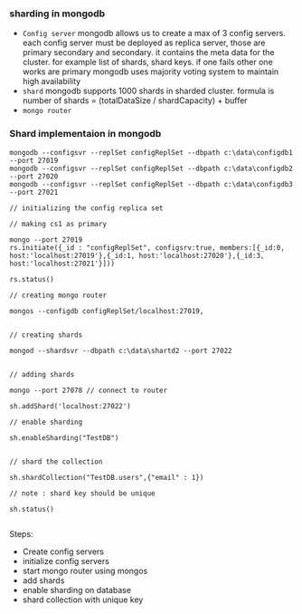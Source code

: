 ### sharding in mongodb

- `Config server` mongodb allows us to create a max of 3 config servers. each config server must be deployed as replica server, those are primary
secondary and secondary. it contains the meta data for the cluster. for example list of shards, shard keys. if one fails other one works are primary
mongodb uses majority voting system to maintain high availability
- `shard` mongodb supports 1000 shards in sharded cluster. formula is number of shards = (totalDataSize / shardCapacity) + buffer
- `mongo router`

### Shard implementaion in mongodb
```
mongodb --configsvr --replSet configReplSet --dbpath c:\data\configdb1 --port 27019
mongodb --configsvr --replSet configReplSet --dbpath c:\data\configdb2 --port 27020
mongodb --configsvr --replSet configReplSet --dbpath c:\data\configdb3 --port 27021

// initializing the config replica set

// making cs1 as primary

mongo --port 27019
rs.initiate({_id : "configReplSet", configsrv:true, members:[{_id:0, host:'localhost:27019'},{_id:1, host:'localhost:27020'},{_id:3, host:'localhost:27021'}]))

rs.status()

// creating mongo router

mongos --configdb configReplSet/localhost:27019,


// creating shards

mongod --shardsvr --dbpath c:\data\shartd2 --port 27022


// adding shards

mongo --port 27078 // connect to router

sh.addShard('localhost:27022')

// enable sharding

sh.enableSharding("TestDB")


// shard the collection

sh.shardCollection("TestDB.users",{"email" : 1})

// note : shard key should be unique

sh.status()


```


Steps:

- Create config servers
- initialize config servers
- start mongo router using mongos
- add shards
- enable sharding on database
- shard collection with unique key

